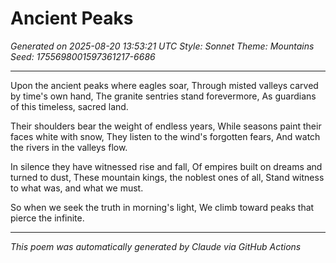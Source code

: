 # Ancient Peaks

*Generated on 2025-08-20 13:53:21 UTC*
*Style: Sonnet*
*Theme: Mountains*
*Seed: 1755698001597361217-6686*

---

Upon the ancient peaks where eagles soar,
Through misted valleys carved by time's own hand,
The granite sentries stand forevermore,
As guardians of this timeless, sacred land.

Their shoulders bear the weight of endless years,
While seasons paint their faces white with snow,
They listen to the wind's forgotten fears,
And watch the rivers in the valleys flow.

In silence they have witnessed rise and fall,
Of empires built on dreams and turned to dust,
These mountain kings, the noblest ones of all,
Stand witness to what was, and what we must.

So when we seek the truth in morning's light,
We climb toward peaks that pierce the infinite.

---

*This poem was automatically generated by Claude via GitHub Actions*